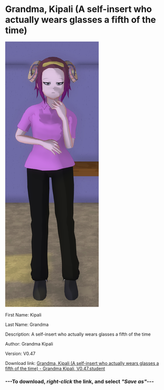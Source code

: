 # Grandma, Kipali (A self-insert who actually wears glasses a fifth of the time)

<img src="https://raw.githubusercontent.com/Arbiter1223/Daigaku-Gurashi-Custom-Students/master/Students/Files/Grandma%2C%20Kipali%20(A%20self-insert%20who%20actually%20wears%20glasses%20a%20fifth%20of%20the%20time).png" title="Grandma, Kipali (A self-insert who actually wears glasses a fifth of the time) - Grandma Kipali, V0.47">

First Name: Kipali

Last Name: Grandma

Description: A self-insert who actually wears glasses a fifth of the time

Author: Grandma Kipali

Version: V0.47

Download link: <a href="https://raw.githubusercontent.com/Arbiter1223/Daigaku-Gurashi-Custom-Students/master/Students/Files/Grandma%2C%20Kipali%20(A%20self-insert%20who%20actually%20wears%20glasses%20a%20fifth%20of%20the%20time)%20-%20Grandma%20Kipali%2C%20V0.47.student">Grandma, Kipali (A self-insert who actually wears glasses a fifth of the time) - Grandma Kipali, V0.47.student</a>

### ---**To download, _right-click_ the link, and select _"Save as"_**---
